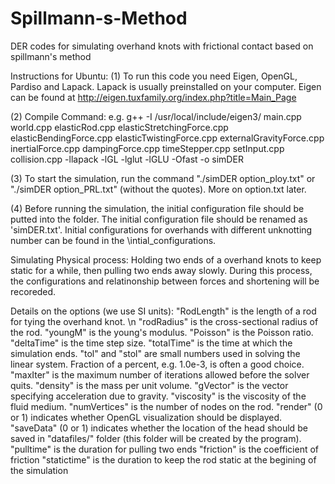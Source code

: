 # Spillmann-s-Method
DER codes for simulating overhand knots with frictional contact based on spillmann's method

Instructions for Ubuntu:
(1) To run this code you need Eigen, OpenGL, Pardiso and Lapack. Lapack is usually preinstalled on your computer. 
Eigen can be found at http://eigen.tuxfamily.org/index.php?title=Main_Page

(2) Compile Command:
e.g.  g++ -I /usr/local/include/eigen3/ main.cpp world.cpp elasticRod.cpp elasticStretchingForce.cpp elasticBendingForce.cpp elasticTwistingForce.cpp externalGravityForce.cpp inertialForce.cpp dampingForce.cpp timeStepper.cpp setInput.cpp collision.cpp -llapack -lGL -lglut -lGLU -Ofast -o simDER

(3) To start the simulation, run the command "./simDER option_ploy.txt" or "./simDER option_PRL.txt"  (without the quotes). More on option.txt later.

(4) Before running the simulation, the initial configuration file should be putted into the folder. The initial configuration file should be renamed as 'simDER.txt'. Initial configurations for overhands with different unknotting number can be found in the \intial_configurations.

Simulating Physical process:
Holding two ends of a overhand knots to keep static for a while, then pulling two ends away slowly. During this process, the configurations and relatinonship between forces and shortening will be recoreded.

 Details on the options (we use SI units): 
    "RodLength" is the length of a rod for tying the overhand knot. \n
    "rodRadius" is the cross-sectional radius of the rod.
    "youngM" is the young's modulus.
    "Poisson" is the Poisson ratio.
    "deltaTime" is the time step size.
    "totalTime" is the time at which the simulation ends.
    "tol" and "stol" are small numbers used in solving the linear system. Fraction of a percent, e.g. 1.0e-3, is often a good choice.
    "maxIter" is the maximum number of iterations allowed before the solver quits.
    "density" is the mass per unit volume.
    "gVector" is the vector specifying acceleration due to gravity.
    "viscosity" is the viscosity of the fluid medium.
    "numVertices" is the number of nodes on the rod.
    "render" (0 or 1) indicates whether OpenGL visualization should be displayed.
    "saveData" (0 or 1) indicates whether the location of the head should be saved in "datafiles/" folder (this folder will be created by the program).
    "pulltime" is the duration for pulling two ends
    "friction" is the coefficient of friction
    "statictime" is the duration to keep the rod static at the begining of the simulation 


